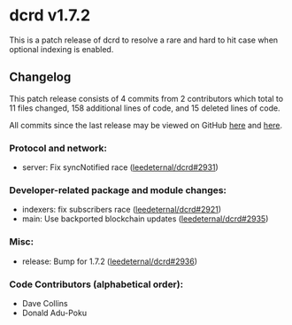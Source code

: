 # dcrd v1.7.2

This is a patch release of dcrd to resolve a rare and hard to hit case when
optional indexing is enabled.

## Changelog

This patch release consists of 4 commits from 2 contributors which total to 11
files changed, 158 additional lines of code, and 15 deleted lines of code.

All commits since the last release may be viewed on GitHub
[here](https://github.com/leedeternal/dcrd/compare/release-v1.7.1...release-v1.7.2) and
[here](https://github.com/leedeternal/dcrd/compare/blockchain/v4.0.0...blockchain/v4.0.1).

### Protocol and network:

- server: Fix syncNotified race ([leedeternal/dcrd#2931](https://github.com/leedeternal/dcrd/pull/2931))

### Developer-related package and module changes:

- indexers: fix subscribers race ([leedeternal/dcrd#2921](https://github.com/leedeternal/dcrd/pull/2921))
- main: Use backported blockchain updates ([leedeternal/dcrd#2935](https://github.com/leedeternal/dcrd/pull/2935))

### Misc:

- release: Bump for 1.7.2 ([leedeternal/dcrd#2936](https://github.com/leedeternal/dcrd/pull/2936))

### Code Contributors (alphabetical order):

- Dave Collins
- Donald Adu-Poku
